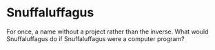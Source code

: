 # Snuffaluffagus
For once, a name without a project rather than the inverse. What would Snuffaluffagus do if Snuffaluffagus were a computer program?
